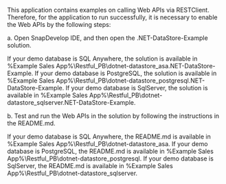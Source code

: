  This application contains examples on calling Web APIs via RESTClient. Therefore, for the application to run successfully, it is necessary to enable the Web APIs by the following steps:

a.	Open SnapDevelop IDE, and then open the .NET-DataStore-Example solution. 

If your demo database is SQL Anywhere, the solution is available in %Example Sales App%\Restful_PB\dotnet-datastore_asa\.NET-DataStore-Example.
If your demo database is PostgreSQL, the solution is available in %Example Sales App%\Restful_PB\dotnet-datastore_postgresql\.NET-DataStore-Example.
If your demo database is SqlServer, the solution is available in %Example Sales App%\Restful_PB\dotnet-datastore_sqlserver\.NET-DataStore-Example.

b.	Test and run the Web APIs in the solution by following the instructions in the README.md.

If your demo database is SQL Anywhere, the README.md is available in %Example Sales App%\Restful_PB\dotnet-datastore_asa.
If your demo database is PostgreSQL, the README.md is available in %Example Sales App%\Restful_PB\dotnet-datastore_postgresql.
If your demo database is SqlServer, the README.md is available in %Example Sales App%\Restful_PB\dotnet-datastore_sqlserver.

